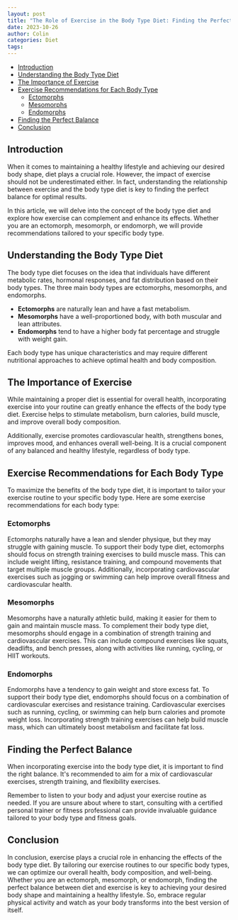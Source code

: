 ```yaml
---
layout: post
title: "The Role of Exercise in the Body Type Diet: Finding the Perfect Balance"
date: 2023-10-26
author: Colin
categories: Diet
tags: 
---
```


- [Introduction](#introduction)
- [Understanding the Body Type Diet](#understanding-the-body-type-diet)
- [The Importance of Exercise](#the-importance-of-exercise)
- [Exercise Recommendations for Each Body Type](#exercise-recommendations-for-each-body-type)
  - [Ectomorphs](#ectomorphs)
  - [Mesomorphs](#mesomorphs)
  - [Endomorphs](#endomorphs)
- [Finding the Perfect Balance](#finding-the-perfect-balance)
- [Conclusion](#conclusion)

<!-- /TOC -->

## Introduction

When it comes to maintaining a healthy lifestyle and achieving our desired body shape, diet plays a crucial role. However, the impact of exercise should not be underestimated either. In fact, understanding the relationship between exercise and the body type diet is key to finding the perfect balance for optimal results. 

In this article, we will delve into the concept of the body type diet and explore how exercise can complement and enhance its effects. Whether you are an ectomorph, mesomorph, or endomorph, we will provide recommendations tailored to your specific body type.

## Understanding the Body Type Diet

The body type diet focuses on the idea that individuals have different metabolic rates, hormonal responses, and fat distribution based on their body types. The three main body types are ectomorphs, mesomorphs, and endomorphs.

- **Ectomorphs** are naturally lean and have a fast metabolism.
- **Mesomorphs** have a well-proportioned body, with both muscular and lean attributes.
- **Endomorphs** tend to have a higher body fat percentage and struggle with weight gain.

Each body type has unique characteristics and may require different nutritional approaches to achieve optimal health and body composition.

## The Importance of Exercise

While maintaining a proper diet is essential for overall health, incorporating exercise into your routine can greatly enhance the effects of the body type diet. Exercise helps to stimulate metabolism, burn calories, build muscle, and improve overall body composition.

Additionally, exercise promotes cardiovascular health, strengthens bones, improves mood, and enhances overall well-being. It is a crucial component of any balanced and healthy lifestyle, regardless of body type.

## Exercise Recommendations for Each Body Type

To maximize the benefits of the body type diet, it is important to tailor your exercise routine to your specific body type. Here are some exercise recommendations for each body type:

### Ectomorphs

Ectomorphs naturally have a lean and slender physique, but they may struggle with gaining muscle. To support their body type diet, ectomorphs should focus on strength training exercises to build muscle mass. This can include weight lifting, resistance training, and compound movements that target multiple muscle groups. Additionally, incorporating cardiovascular exercises such as jogging or swimming can help improve overall fitness and cardiovascular health.

### Mesomorphs

Mesomorphs have a naturally athletic build, making it easier for them to gain and maintain muscle mass. To complement their body type diet, mesomorphs should engage in a combination of strength training and cardiovascular exercises. This can include compound exercises like squats, deadlifts, and bench presses, along with activities like running, cycling, or HIIT workouts.

### Endomorphs

Endomorphs have a tendency to gain weight and store excess fat. To support their body type diet, endomorphs should focus on a combination of cardiovascular exercises and resistance training. Cardiovascular exercises such as running, cycling, or swimming can help burn calories and promote weight loss. Incorporating strength training exercises can help build muscle mass, which can ultimately boost metabolism and facilitate fat loss.

## Finding the Perfect Balance

When incorporating exercise into the body type diet, it is important to find the right balance. It's recommended to aim for a mix of cardiovascular exercises, strength training, and flexibility exercises.

Remember to listen to your body and adjust your exercise routine as needed. If you are unsure about where to start, consulting with a certified personal trainer or fitness professional can provide invaluable guidance tailored to your body type and fitness goals.

## Conclusion

In conclusion, exercise plays a crucial role in enhancing the effects of the body type diet. By tailoring our exercise routines to our specific body types, we can optimize our overall health, body composition, and well-being. Whether you are an ectomorph, mesomorph, or endomorph, finding the perfect balance between diet and exercise is key to achieving your desired body shape and maintaining a healthy lifestyle. So, embrace regular physical activity and watch as your body transforms into the best version of itself.